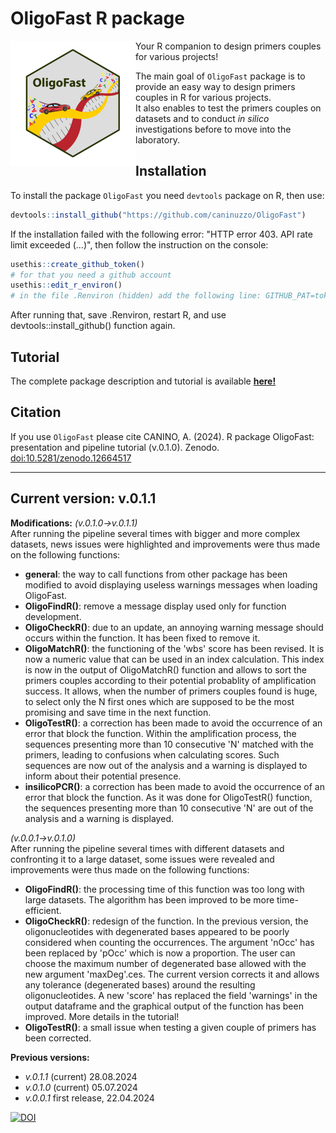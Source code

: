 <a name="readme-top"></a>


<!-- PROJECT LOGO -->


# OligoFast R package

<img src="img/logo_oligofast_resized_400px.png" alt="Logo" width="200" height="200" align="left">

Your R companion to design primers couples for various projects!


The main goal of `OligoFast` package is to provide an easy way to design primers couples in R for various projects.  
It also enables to test the primers couples on datasets and to conduct *in silico* investigations before to move into the laboratory.


## Installation

To install the package `OligoFast` you need `devtools` package on R, then use:

``` r
devtools::install_github("https://github.com/caninuzzo/OligoFast")
```

If the installation failed with the following error: "HTTP error 403. API rate limit exceeded (...)", then follow the
instruction on the console:
``` r
usethis::create_github_token()
# for that you need a github account
usethis::edit_r_environ()
# in the file .Renviron (hidden) add the following line: GITHUB_PAT=token (where token is the token given in github using the previous line)
```
After running that, save .Renviron, restart R, and use devtools::install_github() function again.


## Tutorial

The complete package description and tutorial is available <a href="https://caninuzzo.github.io/OligoFast/"><strong>here!</strong></a>


## Citation

If you use `OligoFast` please cite CANINO, A. (2024). R package OligoFast: presentation and pipeline tutorial (v.0.1.0). Zenodo. [doi:10.5281/zenodo.12664517](https://caninuzzo.github.io/OligoFast/)

----

## Current version: v.0.1.1

**Modifications:**
 *(v.0.1.0->v.0.1.1)*  
After running the pipeline several times with bigger and more complex datasets, news issues were highlighted and improvements were thus made on the following functions:  

- **general**: the way to call functions from other package has been modified to avoid displaying useless warnings messages when loading OligoFast.
- **OligoFindR()**: remove a message display used only for function development.  
- **OligoCheckR()**: due to an update, an annoying warning message should occurs within the function. It has been fixed to remove it.
- **OligoMatchR()**: the functioning of the 'wbs' score has been revised. It is now a numeric value that can be used in an index calculation. This index is now in the output of OligoMatchR() function and allows to sort the primers couples according to their potential probablity of amplification success. It allows, when the number of primers couples found is huge, to select only the N first ones which are supposed to be the most promising and save time in the next function.
- **OligoTestR()**: a correction has been made to avoid the occurrence of an error that block the function. Within the amplification process, the sequences presenting more than 10 consecutive 'N' matched with the primers, leading to confusions when calculating scores. Such sequences are now out of the analysis and a warning is displayed to inform about their potential presence.
- **insilicoPCR()**: a correction has been made to avoid the occurrence of an error that block the function. As it was done for OligoTestR() function, the sequences presenting more than 10 consecutive 'N' are out of the analysis and a warning is displayed.

*(v.0.0.1->v.0.1.0)*  
After running the pipeline several times with different datasets and confronting it to a large dataset, some issues were revealed and improvements were thus made on the following functions:  

- **OligoFindR()**: the processing time of this function was too long with large datasets. The algorithm has been improved to be more time-efficient.   
- **OligoCheckR()**: redesign of the function. In the previous version, the oligonucleotides with degenerated bases appeared to be poorly considered when counting the occurrences. The argument 'nOcc' has been replaced by 'pOcc' which is now a proportion. The user can choose the maximum number of degenerated base allowed with the new argument 'maxDeg'.ces. The current version corrects it and allows any tolerance (degenerated bases) around the resulting oligonucleotides. A new 'score' has replaced the field 'warnings' in the output dataframe and the graphical output of the function has been improved. More details in the tutorial!  
- **OligoTestR()**: a small issue when testing a given couple of primers has been corrected.

**Previous versions:**

- *v.0.1.1* (current) 28.08.2024
- *v.0.1.0* (current) 05.07.2024
- *v.0.0.1* first release, 22.04.2024


<!-- DOI -->
<!-- old one [![DOI](https://zenodo.org/badge/DOI/10.5281/zenodo.11001268.svg)](https://doi.org/10.5281/zenodo.11001268)-->
[![DOI](https://zenodo.org/badge/DOI/10.5281/zenodo.12664517.svg)](https://doi.org/10.5281/zenodo.12664517)



